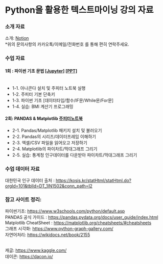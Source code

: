 # Python을 활용한 텍스트마이닝 강의 자료
### 소개 자료 <br>
소개: [Notion](https://cake-margin-976.notion.site/1fac504dedd34abd80908da49dc295d4) <br>
*위의 문의사항의 카카오톡/이메일/전화번호 를 통해 편히 연락주세요. 

### 수업 자료 <br>
#### 1회 : 파이썬 기초 문법 [[Jupyter]](https://github.com/Hanbi-Kim/TextMining/blob/main/Chapter01_%ED%8C%8C%EC%9D%B4%EC%8D%AC%20%EA%B8%B0%EC%B4%88.ipynb) [[PPT]](https://www.miricanvas.com/v/1umc5h) <br> <br>
  - 1-1. 아나콘다 설치 및 주피터 노트북 실행 <br>
  - 1-2. 주피터 기본 단축키  <br>
  - 1-3. 파이썬 기초 [데이터타입/함수/IF문/While문/For문] <br>
  - 1-4. 실습: BMI 계산기 프로그래밍  <br>

#### 2회: PANDAS & Matplotlib [주피터노트북](https://github.com/Hanbi-Kim/TextMining/blob/main/Chapter01_%ED%8C%8C%EC%9D%B4%EC%8D%AC%20%EA%B8%B0%EC%B4%88.ipynb) <br>
  - 2-1. Pandas/Matplotlib 패키지 설치 및 불러오기 <br>
  - 2-2. Pandas의 시리즈/데이터프레임 이해하기 <br>
  - 2-3. 엑셀/CSV 파일을 읽어오고 저장하기 <br>
  - 2-4. Matplotlib의 파이차트/막대그래프 그리기 <br>
  - 2-5. 실습: 통계청 인구데이터를 다운받아 파이차트/막대그래프 그리기 <br>

### 수업 데이터 자료 <br>
대한민국 인구 데이터 출처 : https://kosis.kr/statHtml/statHtml.do?orgId=101&tblId=DT_1IN1502&conn_path=I2 <br>

### 참고 사이트 정리: <br>
파이썬기초: https://www.w3schools.com/python/default.asp <br>
PANDAS 공식 가이드 : https://pandas.pydata.org/docs/user_guide/index.html <br>
Matplotlib CheatSheet : https://matplotlib.org/cheatsheets/#cheatsheets <br>
그래프 시각화: https://www.python-graph-gallery.com/ <br>
자연어처리: https://wikidocs.net/book/2155 <br><br>

캐글: https://www.kaggle.com/ <br>
데이콘: https://dacon.io/ <br>

